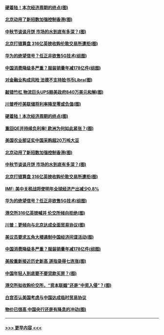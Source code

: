 #### [硬着陆！本次经济周期的终点(图)](../pages/p5/907268.md?t=09140900) 
#### [北京动用了新招数加强控制香港(图)](../pages/p5/907256.md?t=09140900) 
#### [中秋节谈谈月饼 市场的水到底有多深？(图)](../pages/p5/907241.md?t=09140900) 
#### [北京打错算盘 316亿英镑收购伦敦交易所遭拒(图)](../pages/p5/907236.md?t=09140900) 
#### [华为的绝望信号？任正非欲售5G技术(组图)](../pages/p5/907155.md?t=09140900) 
#### [中国消费降级多严重？服装销量年减178亿件(组图)](../pages/p5/907157.md?t=09140900) 
#### [对金融业构成风险 法德不支持脸书币Libra(图)](../pages/p5/907312.md?t=09140900) 
#### [敲错竹杠 物流巨头UPS赔美政府840万美元和解(图)](../pages/p5/907308.md?t=09140900) 
#### [川普呼吁美联储将利率降至零或负值(图)](../pages/p5/907303.md?t=09140900) 
#### [硬着陆！本次经济周期的终点(图)](../pages/p5/907268.md?t=09140900) 
#### [重回QE并持续负利率! 欧洲为何如此紧张？(图)](../pages/p5/907269.md?t=09140900) 
#### [美国农业部证实中国采购超20万吨大豆](../pages/p5/907287.md?t=09140900) 
#### [北京动用了新招数加强控制香港(图)](../pages/p5/907256.md?t=09140900) 
#### [中秋节谈谈月饼 市场的水到底有多深？(图)](../pages/p5/907241.md?t=09140900) 
#### [北京打错算盘 316亿英镑收购伦敦交易所遭拒(图)](../pages/p5/907236.md?t=09140900) 
#### [IMF: 美中关税战将使明年全球经济产出减少0.8%](../pages/p5/907233.md?t=09140900) 
#### [华为的绝望信号？任正非欲售5G技术(组图)](../pages/p5/907155.md?t=09140900) 
#### [港交所316亿英镑喊并 伦交所倾向拒绝(图)](../pages/p5/907207.md?t=09140900) 
#### [川普：更倾向与北京达成全面贸易协议(图)](../pages/p5/907211.md?t=09140900) 
#### [美议员要求五角大楼遏制中国经济间谍活动(图)](../pages/p5/907199.md?t=09140900) 
#### [中国消费降级多严重？服装销量年减178亿件(组图)](../pages/p5/907157.md?t=09140900) 
#### [美股重新接近历史新高 道指录得七连涨(图)](../pages/p5/907182.md?t=09140900) 
#### [中国年轻人到底要不要贷款买房？(图)](../pages/p5/907162.md?t=09140900) 
#### [港交所拟收购伦交所，“资本联姻”还是“中资入侵”？(图)](../pages/p5/907178.md?t=09140900) 
#### [白宫否认美国考虑与中国达成临时贸易协议](../pages/p5/907175.md?t=09140900) 
#### [物价已很高 中国央行还是有降息的冲动(图)](../pages/p5/907159.md?t=09140900) 

----
#### [ >>> 更早内容 <<< ](../indexes/p5-earlier.md)
